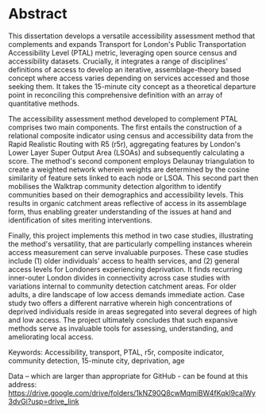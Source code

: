 # Abstract

This dissertation develops a versatile accessibility assessment method that complements and expands Transport for London's Public Transportation Accessibility Level (PTAL) metric, leveraging open source census and accessibility datasets. Crucially, it integrates a range of disciplines' definitions of access to develop an iterative, assemblage-theory based concept where access varies depending on services accessed and those seeking them. It takes the 15-minute city concept as a theoretical departure point in reconciling this comprehensive definition with an array of quantitative methods. 

The accessibility assessment method developed to complement PTAL comprises two main components. The first entails the construction of a relational composite indicator using census and accessibility data from the Rapid Realistic Routing with R5 (r5r), aggregating features by London's Lower Layer Super Output Area (LSOAs) and subsequently calculating a score. The method's second component employs Delaunay triangulation to create a weighted network wherein weights are determined by the cosine similarity of feature sets linked to each node or LSOA. This second part then mobilises the Walktrap community detection algorithm to identify communities based on their demographics and accessibility levels. This results in organic catchment areas reflective of access in its assemblage form, thus enabling greater understanding of the issues at hand and identification of sites meriting interventions.

Finally, this project implements this method in two case studies, illustrating the method's versatility, that are particularly compelling instances wherein access measurement can serve invaluable purposes. These case studies include (1) older individuals' access to health services, and (2) general access levels for Londoners experiencing deprivation. It finds recurring inner-outer London divides in connectivity across case studies with variations internal to community detection catchment areas. For older adults, a dire landscape of low access demands immediate action. Case study two offers a different narrative wherein high concentrations of deprived individuals reside in areas segregated into several degrees of high and low access. The project ultimately concludes that such expansive methods serve as invaluable tools for assessing, understanding, and ameliorating local access.

Keywords: Accessibility, transport, PTAL, r5r, composite indicator, community detection, 15-minute city, deprivation, age

Data – which are larger than appropriate for GitHub - can be found at this address: https://drive.google.com/drive/folders/1kNZ90Q8cwMqmiBW4fKqkl9caIWy3dvGi?usp=drive_link
